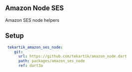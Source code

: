 ## Amazon Node SES

Amazon SES node helpers

## Setup

```yaml
 tekartik_amazon_ses_node:
    git:
      url: https://github.com/tekartik/amazon_node.dart
      path: packages/amazon_ses_node
      ref: dart3a
```